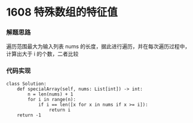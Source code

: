 # 1608 特殊数组的特征值



### 解题思路
遍历范围最大为输入列表 nums 的长度，据此进行遍历，并在每次遍历过程中， 计算出大于 i 的个数，二者比较

### 代码实现

    class Solution:
        def specialArray(self, nums: List[int]) -> int:
            n = len(nums) + 1
            for i in range(n):
                if i == len([x for x in nums if x >= i]):
                    return i 
        return -1

